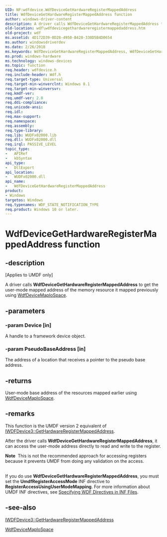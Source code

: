 ```yaml
---
UID: NF:wdfdevice.WdfDeviceGetHardwareRegisterMappedAddress
title: WdfDeviceGetHardwareRegisterMappedAddress function
author: windows-driver-content
description: A driver calls WdfDeviceGetHardwareRegisterMappedAddress to get the user-mode mapped address of the memory resource it mapped previously using WdfDeviceMapIoSpace.
old-location: wdf\wdfdevicegethardwareregistermappedaddress.htm
old-project: wdf
ms.assetid: 4D172D39-0D28-4950-B428-330D5B4D0654
ms.author: windowsdriverdev
ms.date: 2/26/2018
ms.keywords: WdfDeviceGetHardwareRegisterMappedAddress, WdfDeviceGetHardwareRegisterMappedAddress function, wdf.wdfdevicegethardwareregistermappedaddress, wdfdevice/WdfDeviceGetHardwareRegisterMappedAddress
ms.prod: windows-hardware
ms.technology: windows-devices
ms.topic: function
req.header: wdfdevice.h
req.include-header: Wdf.h
req.target-type: Universal
req.target-min-winverclnt: Windows 8.1
req.target-min-winversvr: 
req.kmdf-ver: 
req.umdf-ver: 2.0
req.ddi-compliance: 
req.unicode-ansi: 
req.idl: 
req.max-support: 
req.namespace: 
req.assembly: 
req.type-library: 
req.lib: WUDFx02000.lib
req.dll: WUDFx02000.dll
req.irql: PASSIVE_LEVEL
topic_type:
-	APIRef
-	kbSyntax
api_type:
-	DllExport
api_location:
-	WUDFx02000.dll
api_name:
-	WdfDeviceGetHardwareRegisterMappedAddress
product:
- Windows
targetos: Windows
req.typenames: WDF_STATE_NOTIFICATION_TYPE
req.product: Windows 10 or later.
---
```


# WdfDeviceGetHardwareRegisterMappedAddress function


## -description


<p class="CCE_Message">[Applies to UMDF only]

A driver calls <b>WdfDeviceGetHardwareRegisterMappedAddress</b> to get the user-mode mapped address of the memory resource it mapped previously using <a href="https://msdn.microsoft.com/library/windows/hardware/dn265605">WdfDeviceMapIoSpace</a>.


## -parameters




### -param Device [in]

A handle to a framework device object.


### -param PseudoBaseAddress [in]

The address of a location that receives a pointer to the pseudo base address.


## -returns



User-mode base address of the resources mapped earlier using <a href="https://msdn.microsoft.com/library/windows/hardware/dn265605">WdfDeviceMapIoSpace</a>.




## -remarks



This function is the UMDF version 2 equivalent of <a href="https://msdn.microsoft.com/94852404-301F-4C09-81D2-CEDEECFCD6BD">IWDFDevice3::GetHardwareRegisterMappedAddress</a>.

After the driver calls <b>WdfDeviceGetHardwareRegisterMappedAddress</b>, it can access the user-mode address directly to read and write to the register.


<div class="alert"><b>Note</b>  This is not the recommended approach for accessing registers because it prevents UMDF from doing any validation on the access.</div>
<div> </div>


If you do use <b>WdfDeviceGetHardwareRegisterMappedAddress</b>, you must set the <b>UmdfRegisterAccessMode</b> INF directive to <b>RegisterAccessUsingUserModeMapping</b>.  For more information about UMDF  INF directives, see <a href="https://docs.microsoft.com/en-us/windows-hardware/drivers/wdf/specifying-wdf-directives-in-inf-files">Specifying WDF Directives in INF Files</a>.




## -see-also




<a href="https://msdn.microsoft.com/94852404-301F-4C09-81D2-CEDEECFCD6BD">IWDFDevice3::GetHardwareRegisterMappedAddress</a>



<a href="https://msdn.microsoft.com/library/windows/hardware/dn265605">WdfDeviceMapIoSpace</a>
 

 

